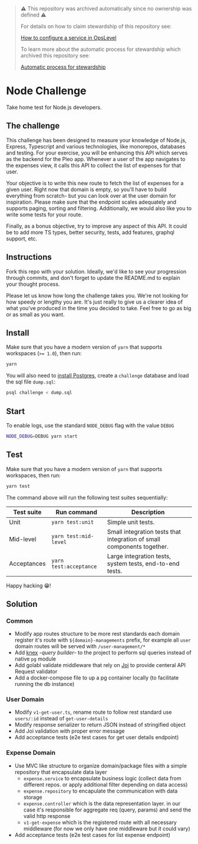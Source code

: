 > :warning: This repository was archived automatically since no ownership was defined :warning:
>
> For details on how to claim stewardship of this repository see:
>
> [How to configure a service in OpsLevel](https://www.notion.so/pleo/How-to-configure-a-service-in-OpsLevel-f6483fcb4fdd4dcc9fc32b7dfe14c262)
>
> To learn more about the automatic process for stewardship which archived this repository see:
>
> [Automatic process for stewardship](https://www.notion.so/pleo/Automatic-process-for-stewardship-43d9def9bc9a4010aba27144ef31e0f2)

# Node Challenge

Take home test for Node.js developers.

## The challenge

This challenge has been designed to measure your knowledge of Node.js, Express, Typescript and various technologies, like monorepos, databases and testing. For your exercise, you will be enhancing this API which serves as the backend for the Pleo app. Whenever a user of the app navigates to the expenses view, it calls this API to collect the list of expenses for that user.

Your objective is to write this new route to fetch the list of expenses for a given user. Right now that domain is empty, so you'll have to build everything from scratch- but you can look over at the user domain for inspiration. Please make sure that the endpoint scales adequately and supports paging, sorting and filtering. Additionally, we would also like you to write some tests for your route.

Finally, as a bonus objective, try to improve any aspect of this API. It could be to add more TS types, better security, tests, add features, graphql support, etc. 

## Instructions

Fork this repo with your solution. Ideally, we'd like to see your progression through commits, and don't forget to update the README.md to explain your thought process.

Please let us know how long the challenge takes you. We're not looking for how speedy or lengthy you are. It's just really to give us a clearer idea of what you've produced in the time you decided to take. Feel free to go as big or as small as you want.

## Install

Make sure that you have a modern version of `yarn` that supports workspaces (`>= 1.0`), then run:

```bash
yarn
```

You will also need to [install Postgres](https://www.postgresqltutorial.com/install-postgresql-macos/), create a `challenge` database and load the sql file `dump.sql`:

```bash
psql challenge < dump.sql
```

## Start

To enable logs, use the standard `NODE_DEBUG` flag with the value `DEBUG`

```bash
NODE_DEBUG=DEBUG yarn start
```

## Test

Make sure that you have a modern version of `yarn` that supports workspaces, then run:

```bash
yarn test
```

The command above will run the following test suites sequentially:

| Test suite | Run command | Description |
-------------|-------------|-------------|
| Unit | `yarn test:unit` | Simple unit tests. |
| Mid-level | `yarn test:mid-level` | Small integration tests that integration of small components together.  |
| Acceptances | `yarn test:acceptance` | Large integration tests, system tests, end-to-end tests. |


Happy hacking 😁!

## Solution

### Common
* Modify app routes structure to be more rest standards each domain register it's route with `${domain}-managements` prefix, for example all `user` domain routes will be served with `/user-management/*`
* Add [knex](https://knexjs.org/) -*query builder*- to the project to perform sql queries instead of native `pg` module
* Add golabl validate middleware that rely on [Joi](https://joi.dev/api/?v=17.6.0) to provide centeral API Request validator
* Add a docker-compose file to up a pg container locally (to facilitate running the db instance)

### User Domain
* Modify `v1-get-user.ts`, rename route to follow rest standard use `users/:id` instead of `get-user-details`
* Modify response serializer to return JSON instead of stringified object
* Add Joi validation with proper error message
* Add acceptance tests (e2e test cases for get user details endpoint)

### Expense Domain
* Use MVC like structure to organize domain/package files with a simple repository that encapsulate data layer
  * `expense.service` to encapsulate business logic (collect data from different repos. or apply additional filter depending on data access)
  * `expense.repository` to encapulate the communication with data storage
  * `expense.controller` which is the data representation layer. in our case it's responsible for aggregate req (query, params) and send the valid http response
  * `v1-get-expense` which is the registered route with all necessary middleware (for now we only have one middleware but it could vary)
* Add acceptance tests (e2e test cases for list expense endpoint)
